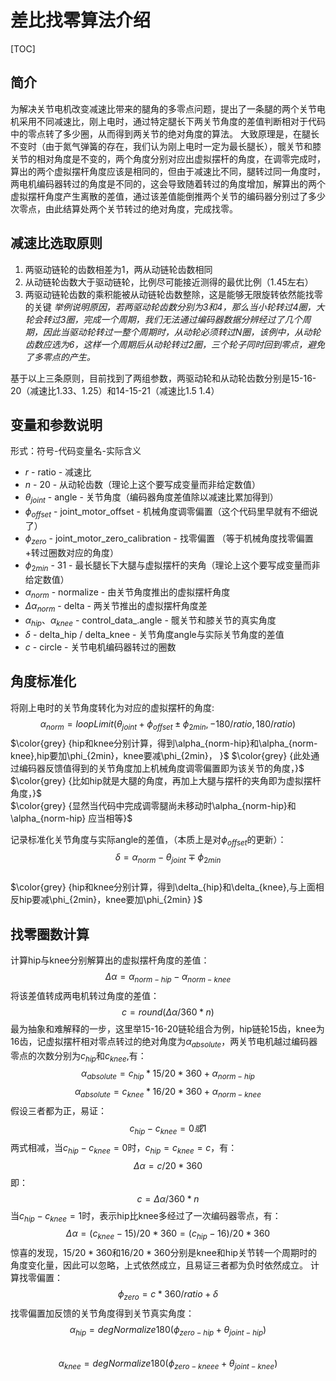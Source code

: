 # 差比找零算法介绍
[TOC]
## 简介
为解决关节电机改变减速比带来的腿角的多零点问题，提出了一条腿的两个关节电机采用不同减速比，刚上电时，通过特定腿长下两关节角度的差值判断相对于代码中的零点转了多少圈，从而得到两关节的绝对角度的算法。
大致原理是，在腿长不变时（由于氮气弹簧的存在，我们认为刚上电时一定为最长腿长），髋关节和膝关节的相对角度是不变的，两个角度分别对应出虚拟摆杆的角度，在调零完成时，算出的两个虚拟摆杆角度应该是相同的，但由于减速比不同，腿转过同一角度时，两电机编码器转过的角度是不同的，这会导致随着转过的角度增加，解算出的两个虚拟摆杆角度产生离散的差值，通过该差值能倒推两个关节的编码器分别过了多少次零点，由此结算处两个关节转过的绝对角度，完成找零。

## 减速比选取原则
1. 两驱动链轮的齿数相差为1，两从动链轮齿数相同
2. 从动链轮齿数大于驱动链轮，比例尽可能接近测得的最优比例（1.45左右）
3. 两驱动链轮齿数的乘积能被从动链轮齿数整除，这是能够无限旋转依然能找零的关键 
*举例说明原因，若两驱动轮齿数分别为3和4，那么当小轮转过4圈，大轮会转过3圈，完成一个周期，我们无法通过编码器数据分辨经过了几个周期，因此当驱动轮转过一整个周期时，从动轮必须转过N圈，该例中，从动轮齿数应选为6，这样一个周期后从动轮转过2圈，三个轮子同时回到零点，避免了多零点的产生。*

基于以上三条原则，目前找到了两组参数，两驱动轮和从动轮齿数分别是15-16-20（减速比1.33、1.25）和14-15-21（减速比1.5 1.4）
## 变量和参数说明
形式：符号-代码变量名-实际含义
- $r$ - ratio - 减速比
- $n$ - 20 - 从动轮齿数（理论上这个要写成变量而非给定数值）
- $\theta_{joint}$ - angle - 关节角度（编码器角度差值除以减速比累加得到）
- $\phi_{offset}$ - joint_motor_offset - 机械角度调零偏置（这个代码里早就有不细说了）
- $\phi_{zero}$ - joint_motor_zero_calibration - 找零偏置
（等于机械角度找零偏置+转过圈数对应的角度）
- $\phi_{2min}$ - 31 - 最长腿长下大腿与虚拟摆杆的夹角（理论上这个要写成变量而非给定数值）
- $\alpha_{norm}$ - normalize - 由关节角度推出的虚拟摆杆角度
- $\Delta\alpha_{norm}$ - delta - 两关节推出的虚拟摆杆角度差
- $\alpha_{hip}、\alpha_{knee}$ - control_data_.angle - 髋关节和膝关节的真实角度
- $\delta$ - delta_hip / delta_knee - 关节角度angle与实际关节角度的差值
- $c$ - circle - 关节电机编码器转过的圈数
## 角度标准化
将刚上电时的关节角度转化为对应的虚拟摆杆的角度:<br>
$$\alpha_{norm}=loopLimit(\theta_{joint}+\phi_{offset}\pm\phi_{2min},-180/ratio,180/ratio)$$
$\color{grey} {hip和knee分别计算，得到\alpha_{norm-hip}和\alpha_{norm-knee},hip要加\phi_{2min}，knee要减\phi_{2min}， }$
$\color{grey} {此处通过编码器反馈值得到的关节角度加上机械角度调零偏置即为该关节的角度，}$
$\color{grey} {比如hip就是大腿的角度，再加上大腿与摆杆的夹角即为虚拟摆杆角度，}$  
$\color{grey} {显然当代码中完成调零腿尚未移动时\alpha_{norm-hip}和\alpha_{norm-hip} 应当相等}$

记录标准化关节角度与实际angle的差值，（本质上是对$\phi_{offset}$的更新）：  
$$\delta=\alpha_{norm}-\theta_{joint}\mp\phi_{2min}$$  
$\color{grey} {hip和knee分别计算，得到\delta_{hip}和\delta_{knee},与上面相反hip要减\phi_{2min}，knee要加\phi_{2min} }$

## 找零圈数计算
计算hip与knee分别解算出的虚拟摆杆角度的差值：
$$\Delta\alpha=\alpha_{norm-hip}-\alpha_{norm-knee}$$
将该差值转成两电机转过角度的差值：
$$c= round(\Delta\alpha/ 360 * n)$$
最为抽象和难解释的一步，这里举15-16-20链轮组合为例，hip链轮15齿，knee为16齿，记虚拟摆杆相对零点转过的绝对角度为$\alpha_{absolute}$，两关节电机越过编码器零点的次数分别为$c_{hip}$和$c_{knee}$,有：
$$\alpha_{absolute}=c_{hip}*15/20*360+\alpha_{norm-hip}$$
$$\alpha_{absolute}=c_{knee}*16/20*360+\alpha_{norm-knee}$$
假设三者都为正，易证：
$$c_{hip}-c_{knee}=0或1$$
两式相减，当$c_{hip}-c_{knee}=0$时，$c_{hip}=c_{knee}=c，$有：
$$\Delta\alpha=c/20*360$$
即：$$c= \Delta\alpha/ 360 * n$$
当$c_{hip}-c_{knee}=1$时，表示hip比knee多经过了一次编码器零点，有：
$$\Delta\alpha=(c_{knee}-15)/20*360=(c_{hip}-16)/20*360$$
惊喜的发现，$15/20*360$和$16/20*360$分别是knee和hip关节转一个周期时的角度变化量，因此可以忽略，上式依然成立，且易证三者都为负时依然成立。
计算找零偏置：
$$\phi_{zero}=c*360/ratio+\delta$$
找零偏置加反馈的关节角度得到关节真实角度：
$$\alpha_{hip}=degNormalize180(\phi_{zero-hip}+\theta_{joint-hip})$$  
$$\alpha_{knee}=degNormalize180(\phi_{zero-kneee}+\theta_{joint-knee})$$



